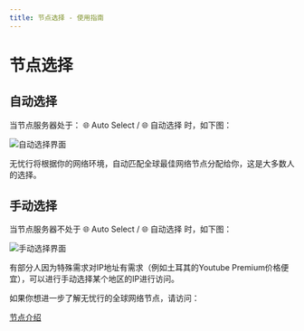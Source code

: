 ```yaml
---
title: 节点选择 - 使用指南
---
```


# 节点选择

## 自动选择

当节点服务器处于： 🌐  Auto Select / 🌐 自动选择 时，如下图：

![自动选择界面](/Jego/images/image_spaces_2FtaiByLw8cj0IZKJTlaiM_2Fuploads_2Fw4InYwKSvUVPNTd3Eflo_2Fimage_1.png)

无忧行将根据你的网络环境，自动匹配全球最佳网络节点分配给你，这是大多数人的选择。

## 手动选择

当节点服务器不处于 🌐 Auto Select / 🌐 自动选择 时，如下图：

![手动选择界面](/Jego/images/image_spaces_2FtaiByLw8cj0IZKJTlaiM_2Fuploads_2FrtDFBSsar0JrmA2Y75K0_2Fimage_2.png)

有部分人因为特殊需求对IP地址有需求（例如土耳其的Youtube Premium价格便宜），可以进行手动选择某个地区的IP进行访问。

如果你想进一步了解无忧行的全球网络节点，请访问：

[节点介绍](/guide/nodes)

